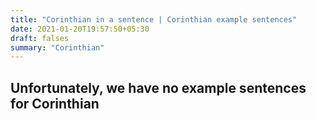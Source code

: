 ```yaml
---
title: "Corinthian in a sentence | Corinthian example sentences"
date: 2021-01-20T19:57:50+05:30
draft: falses
summary: "Corinthian"
---
```

## Unfortunately, we have no example sentences for Corinthian                 
